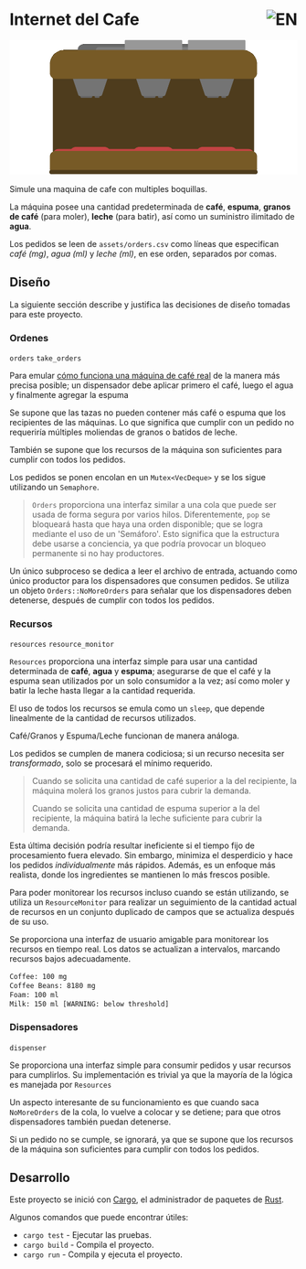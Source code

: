 <h1>
Internet del Cafe

<a href="../README.md">
  <img align="right" height="40"
  alt="EN" src="https://cdn-icons-png.flaticon.com/512/197/197484.png">
</a>

</h1>

![Maquina de Cafe](/assets/coffee_maker.gif)

Simule una maquina de cafe con multiples boquillas.

La máquina posee una cantidad predeterminada de **café**, **espuma**, **granos de café** (para moler), **leche** (para batir), así como un suministro ilimitado de **agua**.

Los pedidos se leen de `assets/orders.csv` como líneas que especifican _café (mg)_, _agua (ml)_ y _leche (ml)_, en ese orden, separados por comas.

## Diseño

La siguiente sección describe y justifica las decisiones de diseño tomadas para este proyecto.

### Ordenes

`orders` `take_orders`

Para emular [cómo funciona una máquina de café real](https://www.youtube.com/watch?v=ce22H2-0xh4&ab_channel=IntoTheOrdinary) de la manera más precisa posible; un dispensador debe aplicar primero el café, luego el agua y finalmente agregar la espuma

Se supone que las tazas no pueden contener más café o espuma que los recipientes de las máquinas. Lo que significa que cumplir con un pedido no requeriría múltiples moliendas de granos o batidos de leche.

También se supone que los recursos de la máquina son suficientes para cumplir con todos los pedidos.

Los pedidos se ponen encolan en un `Mutex<VecDeque>` y se los sigue utilizando un `Semaphore`.

> `Orders` proporciona una interfaz similar a una cola que puede ser usada de forma segura por varios hilos.
> Diferentemente, `pop` se bloqueará hasta que haya una orden disponible; que se logra mediante el uso de un 'Semáforo'.
> Esto significa que la estructura debe usarse a conciencia, ya que podría provocar un bloqueo permanente si no hay productores.

Un único subproceso se dedica a leer el archivo de entrada, actuando como único productor para los dispensadores que consumen pedidos.
Se utiliza un objeto `Orders::NoMoreOrders` para señalar que los dispensadores deben detenerse, después de cumplir con todos los pedidos.

### Recursos

`resources` `resource_monitor`

`Resources` proporciona una interfaz simple para usar una cantidad determinada de **café**, **agua** y **espuma**; asegurarse de que el café y la espuma sean utilizados por un solo consumidor a la vez; así como moler y batir la leche hasta llegar a la cantidad requerida.

El uso de todos los recursos se emula como un `sleep`, que depende linealmente de la cantidad de recursos utilizados.

Café/Granos y Espuma/Leche funcionan de manera análoga.

Los pedidos se cumplen de manera codiciosa; si un recurso necesita ser _transformado_, solo se procesará el mínimo requerido.

> Cuando se solicita una cantidad de café superior a la del recipiente, la máquina molerá los granos justos para cubrir la demanda.
>
> Cuando se solicita una cantidad de espuma superior a la del recipiente, la máquina batirá la leche suficiente para cubrir la demanda.

Esta última decisión podría resultar ineficiente si el tiempo fijo de procesamiento fuera elevado. Sin embargo, minimiza el desperdicio y hace los pedidos _individualmente_ más rápidos. Además, es un enfoque más realista, donde los ingredientes se mantienen lo más frescos posible.

Para poder monitorear los recursos incluso cuando se están utilizando, se utiliza un `ResourceMonitor` para realizar un seguimiento de la cantidad actual de recursos en un conjunto duplicado de campos que se actualiza después de su uso.

Se proporciona una interfaz de usuario amigable para monitorear los recursos en tiempo real.
Los datos se actualizan a intervalos, marcando recursos bajos adecuadamente.

```
Coffee: 100 mg
Coffee Beans: 8180 mg
Foam: 100 ml
Milk: 150 ml [WARNING: below threshold]
```

### Dispensadores

`dispenser`

Se proporciona una interfaz simple para consumir pedidos y usar recursos para cumplirlos.
Su implementación es trivial ya que la mayoría de la lógica es manejada por `Resources`

Un aspecto interesante de su funcionamiento es que cuando saca `NoMoreOrders` de la cola, lo vuelve a colocar y se detiene; para que otros dispensadores también puedan detenerse.

Si un pedido no se cumple, se ignorará, ya que se supone que los recursos de la máquina son suficientes para cumplir con todos los pedidos.

## Desarrollo

Este proyecto se inició con [Cargo](https://doc.rust-lang.org/cargo/), el administrador de paquetes de [Rust](https://www.rust-lang.org/).

Algunos comandos que puede encontrar útiles:

- `cargo test` - Ejecutar las pruebas.
- `cargo build` - Compila el proyecto.
- `cargo run` - Compila y ejecuta el proyecto.
